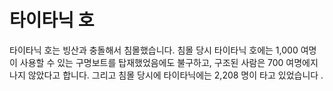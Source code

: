 # 타이타닉 호

타이타닉 호는 빙산과 충돌해서 침몰했습니다. 침몰 당시 타이타닉 호에는 1,000 여명
이 사용할 수 있는 구명보트를 탑재했었음에도 불구하고, 구조된 사람은 700 여명에지
나지 않았다고 합니다. 그리고 침몰 당시에 타이타닉에는 2,208 명이 타고 있었습니다
.
